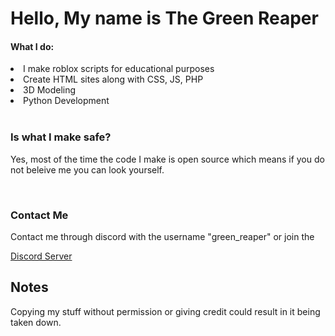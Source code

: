 <h1> Hello, My name is The Green Reaper</h1>

<h4> What I do:</h3>
<li>I make roblox scripts for educational purposes</li>
<li>Create HTML sites along with CSS, JS, PHP</li>
<li>3D Modeling</li>
<li> Python Development</li>
<br>
<h3> Is what I make safe? </h3>
<p> Yes, most of the time the code I make is open source which means if you do not beleive me you can look yourself.</p>
<br>
<h3> Contact Me</h3>
<p> Contact me through discord with the username "green_reaper" or join the </p> <a href="https://discord.gg/4Y6zZRQ5"> Discord Server</a>
<br>
<h2> Notes</h2>
<p> Copying my stuff without permission or giving credit could result in it being taken down.</p>
